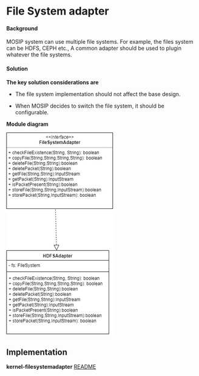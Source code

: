 ﻿# File System adapter

#### Background

MOSIP system can use multiple file systems. For example, the files system can be HDFS, CEPH etc., A common adapter should be used to plugin whatever the file systems. 

#### Solution



**The key solution considerations are**


- The file system implementation should not affect the base design. 

- When MOSIP decides to switch the file system, it should be configurable. 


**Module diagram**



![Module Diagram](_images/kernel-filesystemadapter.jpg)



## Implementation


**kernel-filesystemadapter** [README](../../kernel/kernel-filesystemadapter/README.md)
